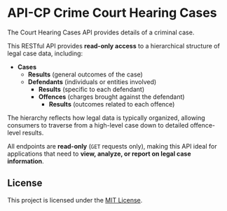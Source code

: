 # API-CP Crime Court Hearing Cases

The Court Hearing Cases API provides details of a criminal case. 

This RESTful API provides **read-only access** to a hierarchical structure of legal case data, including:

- **Cases**
  - **Results** (general outcomes of the case)
  - **Defendants** (individuals or entities involved)
    - **Results** (specific to each defendant)
    - **Offences** (charges brought against the defendant)
      - **Results** (outcomes related to each offence)

The hierarchy reflects how legal data is typically organized, allowing consumers to traverse from a high-level case down to detailed offence-level results.

All endpoints are **read-only** (`GET` requests only), making this API ideal for applications that need to **view, analyze, or report on legal case information**.


## License

This project is licensed under the [MIT License](LICENSE).
